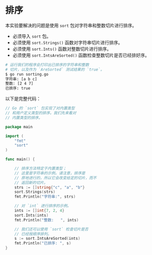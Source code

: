 # 排序

本实验要解决的问题是使用 `sort` 包对字符串和整数切片进行排序。

- 必须导入 `sort` 包。
- 必须使用 `sort.Strings()` 函数对字符串切片进行排序。
- 必须使用 `sort.Ints()` 函数对整数切片进行排序。
- 必须使用 `sort.IntsAreSorted()` 函数检查整数切片是否已经排好序。

```sh
# 运行我们的程序会打印出已排序的字符串和整数
# 切片，以及作为 `AreSorted` 测试结果的 `true`。
$ go run sorting.go
字符串: [a b c]
整数: [2 4 7]
已排序: true
```

以下是完整代码：

```go
// Go 的 `sort` 包实现了对内置类型
// 和用户定义类型的排序。我们先来看对
// 内置类型的排序。

package main

import (
	"fmt"
	"sort"
)

func main() {

	// 排序方法特定于内置类型；
	// 这里是字符串的示例。请注意，排序是
	// 原地进行的，所以它会改变给定的切片，而不
	// 返回新的切片。
	strs := []string{"c", "a", "b"}
	sort.Strings(strs)
	fmt.Println("字符串:", strs)

	// 对 `int` 进行排序的示例。
	ints := []int{7, 2, 4}
	sort.Ints(ints)
	fmt.Println("整数:   ", ints)

	// 我们还可以使用 `sort` 检查切片是否
	// 已经按顺序排列。
	s := sort.IntsAreSorted(ints)
	fmt.Println("已排序: ", s)
}

```
